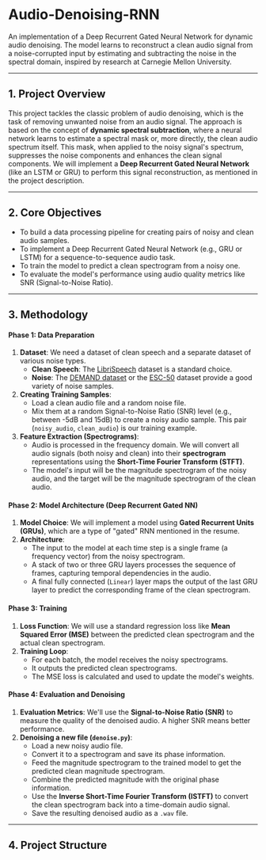 # Audio-Denoising-RNN

An implementation of a Deep Recurrent Gated Neural Network for dynamic audio denoising. The model learns to reconstruct a clean audio signal from a noise-corrupted input by estimating and subtracting the noise in the spectral domain, inspired by research at Carnegie Mellon University.

---

## 1. Project Overview

This project tackles the classic problem of audio denoising, which is the task of removing unwanted noise from an audio signal. The approach is based on the concept of **dynamic spectral subtraction**, where a neural network learns to estimate a spectral mask or, more directly, the clean audio spectrum itself. This mask, when applied to the noisy signal's spectrum, suppresses the noise components and enhances the clean signal components. We will implement a **Deep Recurrent Gated Neural Network** (like an LSTM or GRU) to perform this signal reconstruction, as mentioned in the project description.

---

## 2. Core Objectives

-   To build a data processing pipeline for creating pairs of noisy and clean audio samples.
-   To implement a Deep Recurrent Gated Neural Network (e.g., GRU or LSTM) for a sequence-to-sequence audio task.
-   To train the model to predict a clean spectrogram from a noisy one.
-   To evaluate the model's performance using audio quality metrics like SNR (Signal-to-Noise Ratio).

---

## 3. Methodology

#### Phase 1: Data Preparation

1.  **Dataset**: We need a dataset of clean speech and a separate dataset of various noise types.
    -   **Clean Speech**: The [LibriSpeech](https://www.openslr.org/12) dataset is a standard choice.
    -   **Noise**: The [DEMAND dataset](https://zenodo.org/record/1227121) or the [ESC-50](https://github.com/karolpiczak/ESC-50) dataset provide a good variety of noise samples.
2.  **Creating Training Samples**:
    -   Load a clean audio file and a random noise file.
    -   Mix them at a random Signal-to-Noise Ratio (SNR) level (e.g., between -5dB and 15dB) to create a noisy audio sample. This pair (`noisy_audio`, `clean_audio`) is our training example.
3.  **Feature Extraction (Spectrograms)**:
    -   Audio is processed in the frequency domain. We will convert all audio signals (both noisy and clean) into their **spectrogram** representations using the **Short-Time Fourier Transform (STFT)**.
    -   The model's input will be the magnitude spectrogram of the noisy audio, and the target will be the magnitude spectrogram of the clean audio.

#### Phase 2: Model Architecture (Deep Recurrent Gated NN)

1.  **Model Choice**: We will implement a model using **Gated Recurrent Units (GRUs)**, which are a type of "gated" RNN mentioned in the resume.
2.  **Architecture**:
    -   The input to the model at each time step is a single frame (a frequency vector) from the noisy spectrogram.
    -   A stack of two or three GRU layers processes the sequence of frames, capturing temporal dependencies in the audio.
    -   A final fully connected (`Linear`) layer maps the output of the last GRU layer to predict the corresponding frame of the clean spectrogram.

#### Phase 3: Training

1.  **Loss Function**: We will use a standard regression loss like **Mean Squared Error (MSE)** between the predicted clean spectrogram and the actual clean spectrogram.
2.  **Training Loop**:
    -   For each batch, the model receives the noisy spectrograms.
    -   It outputs the predicted clean spectrograms.
    -   The MSE loss is calculated and used to update the model's weights.

#### Phase 4: Evaluation and Denoising

1.  **Evaluation Metrics**: We'll use the **Signal-to-Noise Ratio (SNR)** to measure the quality of the denoised audio. A higher SNR means better performance.
2.  **Denoising a new file (`denoise.py`)**:
    -   Load a new noisy audio file.
    -   Convert it to a spectrogram and save its phase information.
    -   Feed the magnitude spectrogram to the trained model to get the predicted clean magnitude spectrogram.
    -   Combine the predicted magnitude with the original phase information.
    -   Use the **Inverse Short-Time Fourier Transform (ISTFT)** to convert the clean spectrogram back into a time-domain audio signal.
    -   Save the resulting denoised audio as a `.wav` file.

---

## 4. Project Structure
